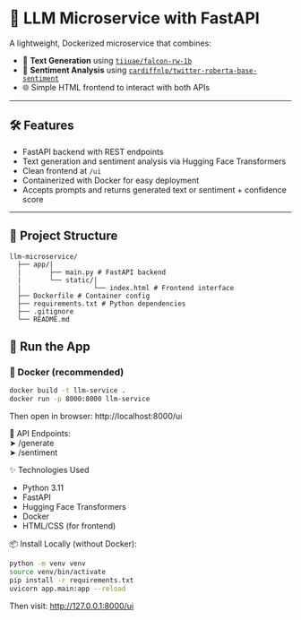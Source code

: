 # 🚀 LLM Microservice with FastAPI

A lightweight, Dockerized microservice that combines:

- 🔮 **Text Generation** using [`tiiuae/falcon-rw-1b`](https://huggingface.co/tiiuae/falcon-rw-1b)
- 💬 **Sentiment Analysis** using [`cardiffnlp/twitter-roberta-base-sentiment`](https://huggingface.co/cardiffnlp/twitter-roberta-base-sentiment)
- 🌐 Simple HTML frontend to interact with both APIs

---

## 🛠️ Features

- FastAPI backend with REST endpoints
- Text generation and sentiment analysis via Hugging Face Transformers
- Clean frontend at `/ui`
- Containerized with Docker for easy deployment
- Accepts prompts and returns generated text or sentiment + confidence score

---

## 📂 Project Structure

```
llm-microservice/  
  ├── app/|
  |       ├── main.py # FastAPI backend   
  |       └── static/|   
  |                  └── index.html # Frontend interface   
  ├── Dockerfile # Container config   
  ├── requirements.txt # Python dependencies  
  ├── .gitignore   
  └── README.md  
```

## 🚀 Run the App

### 🐋 Docker (recommended)

```bash
docker build -t llm-service .
docker run -p 8000:8000 llm-service
```
Then open in browser: http://localhost:8000/ui  

🔗 API Endpoints:  
➤ /generate  
➤ /sentiment

✨ Technologies Used  
- Python 3.11
- FastAPI
- Hugging Face Transformers
- Docker
- HTML/CSS (for frontend)

📦 Install Locally (without Docker):  
```bash
python -m venv venv
source venv/bin/activate
pip install -r requirements.txt
uvicorn app.main:app --reload
```

Then visit: http://127.0.0.1:8000/ui


